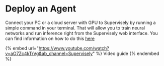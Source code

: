 # Deploy an Agent

Connect your PC or a cloud server with GPU to Supervisely by running a simple command in your terminal. That will allow you to train neural networks and run inference right from the Supervisely web interface. You can find information on how to do this [here](../../getting-started/connect-your-computer/README.md)

{% embed url="https://www.youtube.com/watch?v=aO7Zc4kTrVg&ab_channel=Supervisely" %} Video guide {% endembed %}